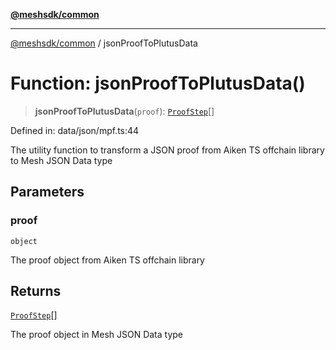 [**@meshsdk/common**](../README.md)

***

[@meshsdk/common](../globals.md) / jsonProofToPlutusData

# Function: jsonProofToPlutusData()

> **jsonProofToPlutusData**(`proof`): [`ProofStep`](../type-aliases/ProofStep.md)[]

Defined in: data/json/mpf.ts:44

The utility function to transform a JSON proof from Aiken TS offchain library to Mesh JSON Data type

## Parameters

### proof

`object`

The proof object from Aiken TS offchain library

## Returns

[`ProofStep`](../type-aliases/ProofStep.md)[]

The proof object in Mesh JSON Data type
